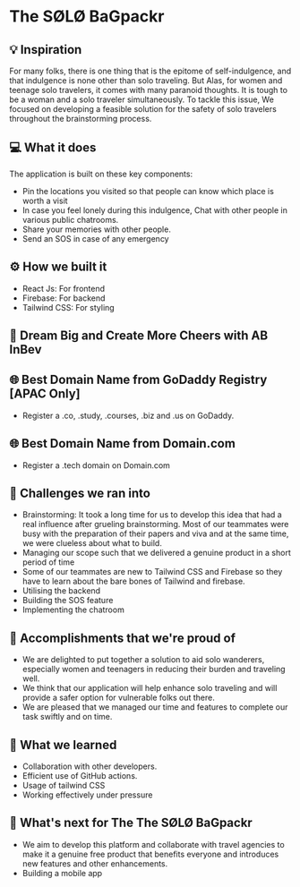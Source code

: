 # The SØLØ  BaGpackr

## 💡 Inspiration
For many folks, there is one thing that is the epitome of self-indulgence, and that indulgence is none other than solo traveling. But Alas,  for women and teenage solo travelers, it comes with many paranoid thoughts. It is tough to be a woman and a solo traveler simultaneously.
To tackle this issue, We focused on developing a feasible solution for the safety of solo travelers throughout the brainstorming process. 

## 💻 What it does
The application is built on these key components:
 - Pin the locations you visited so that people can know which place is worth a visit
 - In case you feel lonely during this indulgence, Chat with other people in various public chatrooms. 
- Share your memories with other people.
 - Send an SOS in case of any emergency

## ⚙️ How we built it

- React Js: For frontend
- Firebase: For backend
- Tailwind CSS: For styling

## 🍻 Dream Big and Create More Cheers with AB InBev

## 🌐 Best Domain Name from GoDaddy Registry [APAC Only]

- Register a .co, .study, .courses, .biz and .us on GoDaddy.

## 🌐 Best Domain Name from Domain.com

- Register a .tech domain on Domain.com

## 🧠 Challenges we ran into
- Brainstorming: It took a long time for us to develop this idea that had a real influence after grueling brainstorming. Most of our teammates were busy with the preparation of their papers and viva and at the same time, we were clueless about what to build. 
- Managing our scope such that we delivered a genuine product in a short period of time
- Some of our teammates are new to Tailwind CSS and Firebase  so they have to learn about the bare bones of Tailwind and firebase.
- Utilising the backend 
- Building the SOS feature
- Implementing the chatroom

## 🏅 Accomplishments that we're proud of

- We are delighted to put together a solution to aid solo wanderers, especially women and teenagers in reducing their burden and traveling well.
-  We think that our application will help enhance solo traveling and will provide a safer option for vulnerable folks out there.
-   We are pleased that we managed our time and features to complete our task swiftly and on time.

## 📖 What we learned

- Collaboration with other developers.
- Efficient use of GitHub actions.
- Usage of tailwind CSS
- Working effectively under pressure


## 🚀 What's next for The The SØLØ  BaGpackr
- We aim to develop this platform and collaborate with travel agencies to make it a genuine free product that benefits everyone and introduces new features and other enhancements.
- Building a mobile app

